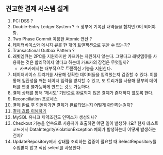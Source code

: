 ## 견고한 결제 시스템 설계 

1. PCI DSS ?
2. Double-Entry Ledger System ? -> 장부에 기록된 내역들을 합치면 0이 되어야함.
3. Two Phase Commit 이용한 Atomic 연산 ?
4. 데이터베이스와 메시지 큐를 한 개의 트랜잭션으로 묶을 수 없는가?
5. Transactional Outbox Pattern ?
6. 래빗엠큐는 2PC를 지원하지만 카프카는 지원하지 않는다. 그렇다고 래빗앰큐를 사용하는 것은 합리적이지 않다고 하는데 카프카의 장점은 무엇일까?
    - 카프카에서는 내부적으로 트랜잭션 기능을 지원한다.
7. 데이터베이스 트리거를 사용해 정확한 데이터들을 입력했는지 검증할 수 있다. 이를 통해 일관성을 깨는 데이터 입력을 방지할 수 있고, 또 트리거를 사용해 장부의 데이터를 변경 불가능하게 만드는 것도 가능하다. 
8. 결제 상태를 통해 '재시도' 기반으로 완료되지 않은 결제가 존재하지 않도록 한다.
9. Reconciliation 프로세스
10. 결제 완료 후 되돌아가면 결제가 완료되었는지 어떻게 확인하는걸까?
11. [결제 흐름 이해하기](https://docs.tosspayments.com/guides/v2/get-started/payment-flow#%EC%9A%94%EC%B2%AD-%EC%9D%B8%EC%A6%9D-%EC%8A%B9%EC%9D%B8)
12. MySQL 유니크 제약조건도 인덱스가 생성되나?
13. Checkout 기능을 연속으로 사용자가 호출하면 어떤 일이 발생하나요? 현재 테스트 코드에서 DataIntegrityViolationException 예외가 발생하는데 어떻게 발생하는건지?
14. UpdateRepository에서 상태를 조회하는 검증이 필요할 때 SelectRepository를 주입받지 않고 직접 select를 사용한다.
